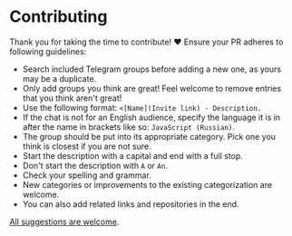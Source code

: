 # Contributing

Thank you for taking the time to contribute! ♥️ Ensure your PR adheres to following guidelines:

- Search included Telegram groups before adding a new one, as yours may be a duplicate.
- Only add groups you think are great! Feel welcome to remove entries that you think aren't great!
- Use the following format: `<[Name](Invite link) - Description.`
- If the chat is not for an English audience, specify the language it is in after the name in brackets like so: `JavaScript (Russian)`.
- The group should be put into its appropriate category. Pick one you think is closest if you are not sure.
- Start the description with a capital and end with a full stop.
- Don't start the description with `A` or `An`.
- Check your spelling and grammar.
- New categories or improvements to the existing categorization are welcome.
- You can also add related links and repositories in the end.

[All suggestions are welcome](../../edit/master/readme.md).
